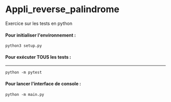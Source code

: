 # Appli_reverse_palindrome

Exercice sur les tests en python


#### Pour initialiser l'environnement :
```shell
python3 setup.py
```

#### Pour exécuter TOUS les tests :

---

```shell
python -m pytest
```

#### Pour lancer l'interface de console :

```shell
python -m main.py
```
